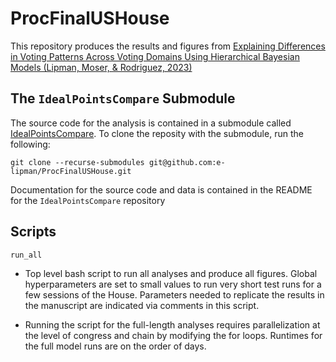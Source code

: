 # ProcFinalUSHouse

This repository produces the results and figures from [Explaining Differences in Voting Patterns Across Voting Domains Using Hierarchical Bayesian Models (Lipman, Moser, & Rodriguez, 2023)](<https://arxiv.org/abs/2312.15049>) 

## The `IdealPointsCompare` Submodule
The source code for the analysis is contained in a submodule called [IdealPointsCompare](<https://github.com/e-lipman/IdealPointsCompare/tree/11e6be83530b39dcfd18dc1bac1d410dc372154d>). 
To clone the reposity with the submodule, run the following:
```
git clone --recurse-submodules git@github.com:e-lipman/ProcFinalUSHouse.git
```

Documentation for the source code and data is contained in the README for the `IdealPointsCompare` repository

## Scripts
`run_all`

- Top level bash script to run all analyses and produce all figures. Global hyperparameters are set to small values to run very short test runs for a few sessions of the House. Parameters needed to replicate the results in the manuscript are indicated via comments in this script.

- Running the script for the full-length analyses requires parallelization at the level of congress and chain by modifying the for loops. Runtimes for the full model runs are on the order of days. 
